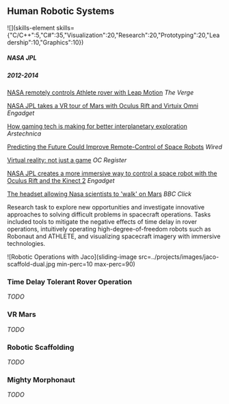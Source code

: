 ## Human Robotic Systems

![](skills-element skills={"C/C++":5,"C#":35,"Visualization":20,"Research":20,"Prototyping":20,"Leadership":10,"Graphics":10})

##### NASA JPL

##### 2012-2014

[NASA remotely controls Athlete rover with Leap Motion](https://www.theverge.com/2013/3/27/4154900/nasa-athlete-leap-motion-GDC) _The Verge_

[NASA JPL takes a VR tour of Mars with Oculus Rift and Virtuix Omni](http://www.engadget.com/2013/08/05/nasa-jpl-oculus-rift-virtuix-omni/) _Engadget_

[How gaming tech is making for better interplanetary exploration](http://arstechnica.com/science/2013/10/how-gaming-tech-is-making-for-better-interplanetary-exploration/) _Arstechnica_

[Predicting the Future Could Improve Remote-Control of Space Robots](http://www.wired.com/wiredscience/2013/10/space-robot-time-delay/) _Wired_

[Virtual reality: not just a game](http://www.ocregister.com/articles/around-533108-virtual-rift.html/) _OC Register_

[NASA JPL creates a more immersive way to control a space robot with the Oculus Rift and the Kinect 2](http://www.engadget.com/2013/12/23/nasa-jpl-control-robotic-arm-kinect-2/) _Engadget_

[The headset allowing Nasa scientists to 'walk' on Mars](http://www.bbc.com/news/technology-29522600) _BBC Click_

Research task to explore new opportunities and investigate innovative approaches to solving difficult problems in spacecraft operations. Tasks included tools to mitigate the negative effects of time delay in rover operations, intuitively operating high-degree-of-freedom robots such as Robonaut and ATHLETE, and visualizing spacecraft imagery with immersive technologies.

![Robotic Operations with Jaco](sliding-image src=../projects/images/jaco-scaffold-dual.jpg min-perc=10 max-perc=90)

### Time Delay Tolerant Rover Operation
_TODO_

### VR Mars
_TODO_

### Robotic Scaffolding
_TODO_

### Mighty Morphonaut
_TODO_
